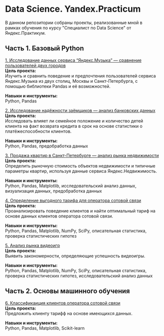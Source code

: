 # Data Science. Yandex.Practicum
В данном репозитории собраны проекты, реализованные мной в рамках обучения по курсу "Специалист по Data Science"  от Яндекс.Практикум.
## Часть 1. Базовый Python 
[1. Исследование данных сервиса “Яндекс.Музыка” — сравнение пользователей двух городов](https://github.com/BlankC3/Portfolio/tree/main/1.%20%D0%98%D1%81%D1%81%D0%BB%D0%B5%D0%B4%D0%BE%D0%B2%D0%B0%D0%BD%D0%B8%D0%B5%20%D0%B4%D0%B0%D0%BD%D0%BD%D1%8B%D1%85%20%D1%81%D0%B5%D1%80%D0%B2%D0%B8%D1%81%D0%B0%20%E2%80%9C%D0%AF%D0%BD%D0%B4%D0%B5%D0%BA%D1%81.%D0%9C%D1%83%D0%B7%D1%8B%D0%BA%D0%B0%E2%80%9D%20%E2%80%94%20%D1%81%D1%80%D0%B0%D0%B2%D0%BD%D0%B5%D0%BD%D0%B8%D0%B5%20%D0%BF%D0%BE%D0%BB%D1%8C%D0%B7%D0%BE%D0%B2%D0%B0%D1%82%D0%B5%D0%BB%D0%B5%D0%B9%20%D0%B4%D0%B2%D1%83%D1%85%20%D0%B3%D0%BE%D1%80%D0%BE%D0%B4%D0%BE%D0%B2)\
**Цель проекта:**\
Изучить и сравнить поведение и предпочтения пользователей сервиса Яндекс.Музыка из двух столиц, Москвы и Санкт-Петербурга, c помощью библиотеки Pandas и её возможностей.

**Навыки и инструменты:**\
Python, Pandas

[2. Исследование надёжности заёмщиков — анализ банковских данных](https://github.com/BlankC3/Portfolio/tree/ab74438fb4c2e8f0081d125e38eab9bcdd3f6226/2.%20%D0%98%D1%81%D1%81%D0%BB%D0%B5%D0%B4%D0%BE%D0%B2%D0%B0%D0%BD%D0%B8%D0%B5%20%D0%BD%D0%B0%D0%B4%D1%91%D0%B6%D0%BD%D0%BE%D1%81%D1%82%D0%B8%20%D0%B7%D0%B0%D1%91%D0%BC%D1%89%D0%B8%D0%BA%D0%BE%D0%B2%20%E2%80%94%20%D0%B0%D0%BD%D0%B0%D0%BB%D0%B8%D0%B7%20%D0%B1%D0%B0%D0%BD%D0%BA%D0%BE%D0%B2%D1%81%D0%BA%D0%B8%D1%85%20%D0%B4%D0%B0%D0%BD%D0%BD%D1%8B%D1%85)\
**Цель проекта:**\
Исследовать влияет ли семейное положение и количество детей клиента на факт возврата кредита в срок на основе статистики о платёжеспособности клиентов.

**Навыки и инструменты:**\
Python, Pandas, предобработка данных

[3. Продажа квартир в Санкт-Петербурге — анализ рынка недвижимости](https://github.com/BlankC3/Portfolio/tree/ab74438fb4c2e8f0081d125e38eab9bcdd3f6226/3.%20%D0%9F%D1%80%D0%BE%D0%B4%D0%B0%D0%B6%D0%B0%20%D0%BA%D0%B2%D0%B0%D1%80%D1%82%D0%B8%D1%80%20%D0%B2%20%D0%A1%D0%B0%D0%BD%D0%BA%D1%82-%D0%9F%D0%B5%D1%82%D0%B5%D1%80%D0%B1%D1%83%D1%80%D0%B3%D0%B5%20%E2%80%94%20%D0%B0%D0%BD%D0%B0%D0%BB%D0%B8%D0%B7%20%D1%80%D1%8B%D0%BD%D0%BA%D0%B0%20%D0%BD%D0%B5%D0%B4%D0%B2%D0%B8%D0%B6%D0%B8%D0%BC%D0%BE%D1%81%D1%82%D0%B8)\
**Цель проекта:**\
Определить рыночную стоимость объектов недвижимости и типичные параметры квартир, используя данные сервиса Яндекс.Недвижимость.

**Навыки и инструменты:**\
Python, Pandas, Matplotlib, исследовательский анализ данных, визуализация данных, предобработка данных

[4. Определение выгодного тарифа для оператора сотовой связи](https://test)\
**Цель проекта:**\
Проанализировать поведение клиентов и найти оптимальный тариф на основе данных клиентов оператора сотовой связи.

**Навыки и инструменты:**\
Python, Pandas, Matplotlib, NumPy, SciPy, описательная статистика, проверка статистических гипотез

[5. Анализ рынка видеоигр](https://test)\
**Цель проекта:**\
Выявить закономерности, определяющие успешность видеоигры.

**Навыки и инструменты:**\
Python, Pandas, Matplotlib, NumPy, SciPy, описательная статистика, проверка статистических гипотез, исследовательский анализ данных

## Часть 2. Основы машинного обучения
[6. Классификаиция клиентов оператора сотовой связи](https://test)\
**Цель проекта:**\
Предложить клиенту тарифф на основе имеющихся данных.

**Навыки и инструменты:**\
Python, Pandas, Matplotlib, Scikit-learn
